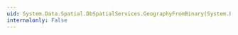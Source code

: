 ```yaml
---
uid: System.Data.Spatial.DbSpatialServices.GeographyFromBinary(System.Byte[])
internalonly: False
---
```

